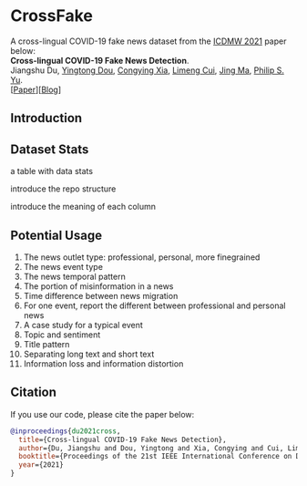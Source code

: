 # CrossFake
A cross-lingual COVID-19 fake news dataset from the [ICDMW 2021](https://www.cikm2020.org/) paper below:  
**Cross-lingual COVID-19 Fake News Detection**.  
Jiangshu Du, [Yingtong Dou](http://ytongdou.com/), [Congying Xia](), [Limeng Cui](), [Jing Ma](https://penghao-buaa.github.io/), [Philip S. Yu](https://www.cs.uic.edu/PSYu/).  
\[[Paper](https://arxiv.org/pdf/2008.08692.pdf)\]\[[Blog](https://github.com/safe-graph/DGFraud)\]


## Introduction



## Dataset Stats

a table with data stats

introduce the repo structure

introduce the meaning of each column

## Potential Usage

1. The news outlet type: professional, personal, more finegrained
2. The news event type
3. The news temporal pattern
4. The portion of misinformation in a news
5. Time difference between news migration
6. For one event, report the different between professional and personal news
7. A case study for a typical event
8. Topic and sentiment
9. Title pattern
10. Separating long text and short text
11. Information loss and information distortion



## Citation
If you use our code, please cite the paper below:
```bibtex
@inproceedings{du2021cross,
  title={Cross-lingual COVID-19 Fake News Detection},
  author={Du, Jiangshu and Dou, Yingtong and Xia, Congying and Cui, Limeng and Ma, Jing and Yu, Philip S},
  booktitle={Proceedings of the 21st IEEE International Conference on Data Mining Workshops (ICDMW'21)},
  year={2021}
}
```
